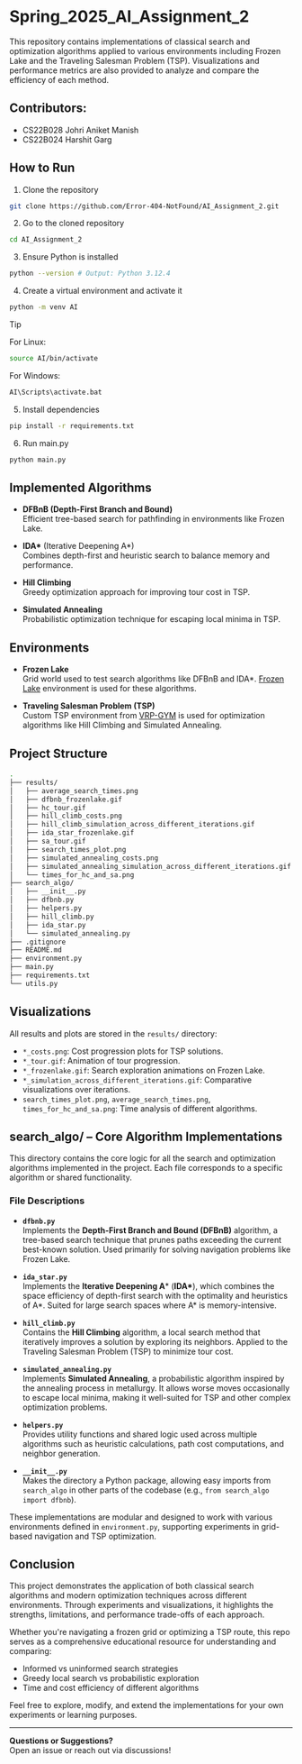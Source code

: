 # Spring_2025_AI_Assignment_2

This repository contains implementations of classical search and optimization algorithms applied to various environments including Frozen Lake and the Traveling Salesman Problem (TSP). Visualizations and performance metrics are also provided to analyze and compare the efficiency of each method.

## Contributors:
- CS22B028 Johri Aniket Manish
- CS22B024 Harshit Garg

## How to Run

1. Clone the repository
```bash
git clone https://github.com/Error-404-NotFound/AI_Assignment_2.git
```
2. Go to the cloned repository
```bash
cd AI_Assignment_2
```
3. Ensure Python is installed
```bash
python --version # Output: Python 3.12.4
```
4. Create a virtual environment and activate it
```bash
python -m venv AI
```
> [!TIP]
> For Linux:
>```bash
>source AI/bin/activate
>```
>For Windows:
>```bash
>AI\Scripts\activate.bat
>```
5. Install dependencies
```bash
pip install -r requirements.txt
```
6. Run main.py
```bash
python main.py
```
## Implemented Algorithms

- **DFBnB (Depth-First Branch and Bound)**  
  Efficient tree-based search for pathfinding in environments like Frozen Lake.

- **IDA\*** (Iterative Deepening A*)  
  Combines depth-first and heuristic search to balance memory and performance.

- **Hill Climbing**  
  Greedy optimization approach for improving tour cost in TSP.

- **Simulated Annealing**  
  Probabilistic optimization technique for escaping local minima in TSP.

## Environments

- **Frozen Lake**  
  Grid world used to test search algorithms like DFBnB and IDA*. [Frozen Lake](https://gymnasium.farama.org/environments/toy_text/frozen_lake/) environment is used for these algorithms.

- **Traveling Salesman Problem (TSP)**  
  Custom TSP environment from [VRP-GYM](https://github.com/kevin-schumann/VRP-GYM) is used for optimization algorithms like Hill Climbing and Simulated Annealing.
 
## Project Structure

```bash
.
├── results/
│   ├── average_search_times.png
│   ├── dfbnb_frozenlake.gif
│   ├── hc_tour.gif
│   ├── hill_climb_costs.png
│   ├── hill_climb_simulation_across_different_iterations.gif
│   ├── ida_star_frozenlake.gif
│   ├── sa_tour.gif
│   ├── search_times_plot.png
│   ├── simulated_annealing_costs.png
│   ├── simulated_annealing_simulation_across_different_iterations.gif
│   └── times_for_hc_and_sa.png
├── search_algo/
│   ├── __init__.py
│   ├── dfbnb.py
│   ├── helpers.py
│   ├── hill_climb.py
│   ├── ida_star.py
│   └── simulated_annealing.py
├── .gitignore
├── README.md
├── environment.py
├── main.py
├── requirements.txt
└── utils.py
```

## Visualizations

All results and plots are stored in the `results/` directory:
- `*_costs.png`: Cost progression plots for TSP solutions.
- `*_tour.gif`: Animation of tour progression.
- `*_frozenlake.gif`: Search exploration animations on Frozen Lake.
- `*_simulation_across_different_iterations.gif`: Comparative visualizations over iterations.
- `search_times_plot.png`, `average_search_times.png`, `times_for_hc_and_sa.png`: Time analysis of different algorithms.

## search_algo/ – Core Algorithm Implementations

This directory contains the core logic for all the search and optimization algorithms implemented in the project. Each file corresponds to a specific algorithm or shared functionality.

### File Descriptions

- **`dfbnb.py`**  
  Implements the **Depth-First Branch and Bound (DFBnB)** algorithm, a tree-based search technique that prunes paths exceeding the current best-known solution. Used primarily for solving navigation problems like Frozen Lake.

- **`ida_star.py`**  
  Implements the **Iterative Deepening A*** (**IDA\***), which combines the space efficiency of depth-first search with the optimality and heuristics of A*. Suited for large search spaces where A* is memory-intensive.

- **`hill_climb.py`**  
  Contains the **Hill Climbing** algorithm, a local search method that iteratively improves a solution by exploring its neighbors. Applied to the Traveling Salesman Problem (TSP) to minimize tour cost.

- **`simulated_annealing.py`**  
  Implements **Simulated Annealing**, a probabilistic algorithm inspired by the annealing process in metallurgy. It allows worse moves occasionally to escape local minima, making it well-suited for TSP and other complex optimization problems.

- **`helpers.py`**  
  Provides utility functions and shared logic used across multiple algorithms such as heuristic calculations, path cost computations, and neighbor generation.

- **`__init__.py`**  
  Makes the directory a Python package, allowing easy imports from `search_algo` in other parts of the codebase (e.g., `from search_algo import dfbnb`).

These implementations are modular and designed to work with various environments defined in `environment.py`, supporting experiments in grid-based navigation and TSP optimization.

## Conclusion

This project demonstrates the application of both classical search algorithms and modern optimization techniques across different environments. Through experiments and visualizations, it highlights the strengths, limitations, and performance trade-offs of each approach.

Whether you're navigating a frozen grid or optimizing a TSP route, this repo serves as a comprehensive educational resource for understanding and comparing:

- Informed vs uninformed search strategies
- Greedy local search vs probabilistic exploration
- Time and cost efficiency of different algorithms

Feel free to explore, modify, and extend the implementations for your own experiments or learning purposes.

---

**Questions or Suggestions?**  
Open an issue or reach out via discussions!


